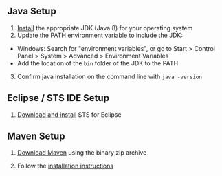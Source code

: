 ## Java Setup

1. [Install](https://docs.oracle.com/javase/8/docs/technotes/guides/install/install_overview.html) the appropriate JDK (Java 8) for your operating system
2. Update the PATH environment variable to include the JDK:
  * Windows: Search for "environment variables", or go to Start > Control Panel > System > Advanced > Environment Variables
  * Add the location of the `bin` folder of the JDK to the PATH
  
3. Confirm java installation on the command line with `java -version`

## Eclipse / STS IDE Setup

1. [Download and install](https://spring.io/tools) STS for Eclipse

## Maven Setup

1. [Download Maven](https://maven.apache.org/download.cgi) using the binary zip archive

2. Follow the [installation instructions](https://maven.apache.org/install.html)